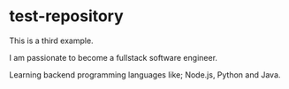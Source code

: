 # test-repository
This is a third example.

I am passionate to become a fullstack software engineer. 

Learning backend programming languages like; Node.js, Python and Java.